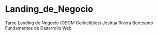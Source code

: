 # Landing_de_Negocio
Tarea Landing de Negocio (OSOM Collectibles) Joshua Rivera Bootcamp Fundamentos de Desarrollo Web
